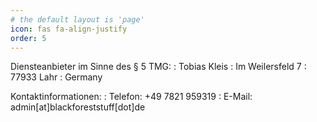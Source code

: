 ```yaml
---
# the default layout is 'page'
icon: fas fa-align-justify
order: 5
---
```


Diensteanbieter im Sinne des § 5 TMG:
: Tobias Kleis
: Im Weilersfeld 7
: 77933 Lahr
: Germany

Kontaktinformationen:
: Telefon: +49 7821 959319
: E-Mail: admin[at]blackforeststuff[dot]de

